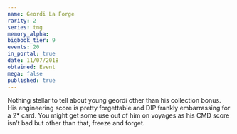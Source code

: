 ```yaml
---
name: Geordi La Forge
rarity: 2
series: tng
memory_alpha:
bigbook_tier: 9
events: 20
in_portal: true
date: 11/07/2018
obtained: Event
mega: false
published: true
---
```


Nothing stellar to tell about young geordi other than his collection bonus. His engineering score is pretty forgettable and DIP frankly embarrassing for a 2* card. You might get some use out of him on voyages as his CMD score isn’t bad but other than that, freeze and forget.

